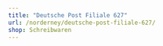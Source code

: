 ```yaml
---
title: "Deutsche Post Filiale 627"
url: /norderney/deutsche-post-filiale-627/
shop: Schreibwaren
---
```

